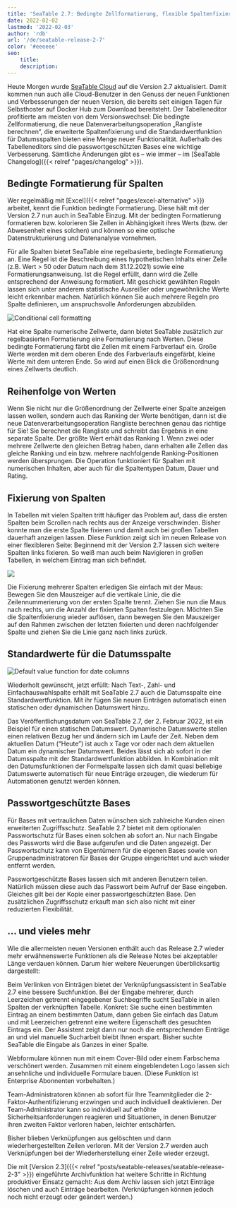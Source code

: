 ```yaml
---
title: 'SeaTable 2.7: Bedingte Zellformatierung, flexible Spaltenfixierung und praktischer Datumsstandardwert - SeaTable'
date: 2022-02-02
lastmod: '2022-02-03'
author: 'rdb'
url: '/de/seatable-release-2-7'
color: '#eeeeee'
seo:
    title:
    description:
---
```


Heute Morgen wurde [SeaTable Cloud](https://cloud.seatable.io) auf die Version 2.7 aktualisiert. Damit kommen nun auch alle Cloud-Benutzer in den Genuss der neuen Funktionen und Verbesserungen der neuen Version, die bereits seit einigen Tagen für Selbsthoster auf Docker Hub zum Download bereitsteht. Der Tabelleneditor profitierte am meisten von dem Versionswechsel: Die bedingte Zellformatierung, die neue Datenverarbeitungsoperation „Rangliste berechnen“, die erweiterte Spaltenfixierung und die Standardwertfunktion für Datumsspalten bieten eine Menge neuer Funktionalität. Außerhalb des Tabelleneditors sind die passwortgeschützten Bases eine wichtige Verbesserung. Sämtliche Änderungen gibt es – wie immer – im [SeaTable Changelog]({{< relref "pages/changelog" >}}).

## Bedingte Formatierung für Spalten

Wer regelmäßig mit [Excel]({{< relref "pages/excel-alternative" >}}) arbeitet, kennt die Funktion bedingte Formatierung. Diese hält mit der Version 2.7 nun auch in SeaTable Einzug. Mit der bedingten Formatierung formatieren bzw. kolorieren Sie Zellen in Abhängigkeit ihres Werts (bzw. der Abwesenheit eines solchen) und können so eine optische Datenstrukturierung und Datenanalyse vornehmen.

Für alle Spalten bietet SeaTable eine regelbasierte, bedingte Formatierung an. Eine Regel ist die Beschreibung eines hypothetischen Inhalts einer Zelle (z.B. Wert > 50 oder Datum nach dem 31.12.2021) sowie eine Formatierungsanweisung. Ist die Regel erfüllt, dann wird die Zelle entsprechend der Anweisung formatiert. Mit geschickt gewählten Regeln lassen sich unter anderem statistische Ausreißer oder ungewöhnliche Werte leicht erkennbar machen. Natürlich können Sie auch mehrere Regeln pro Spalte definieren, um anspruchsvolle Anforderungen abzubilden.

![Conditional cell formatting](Conditional_cell_formatting2.png)

Hat eine Spalte numerische Zellwerte, dann bietet SeaTable zusätzlich zur regelbasierten Formatierung eine Formatierung nach Werten. Diese bedingte Formatierung färbt die Zellen mit einem Farbverlauf ein. Große Werte werden mit dem oberen Ende des Farbverlaufs eingefärbt, kleine Werte mit dem unteren Ende. So wird auf einen Blick die Größenordnung eines Zellwerts deutlich.

## Reihenfolge von Werten

Wenn Sie nicht nur die Größenordnung der Zellwerte einer Spalte anzeigen lassen wollen, sondern auch das Ranking der Werte benötigen, dann ist die neue Datenverarbeitungsoperation Rangliste berechnen genau das richtige für Sie! Sie berechnet die Rangliste und schreibt das Ergebnis in eine separate Spalte. Der größte Wert erhält das Ranking 1. Wenn zwei oder mehrere Zellwerte den gleichen Betrag haben, dann erhalten alle Zellen das gleiche Ranking und ein bzw. mehrere nachfolgende Ranking-Positionen werden übersprungen. Die Operation funktioniert für Spalten mit numerischen Inhalten, aber auch für die Spaltentypen Datum, Dauer und Rating.

## Fixierung von Spalten

In Tabellen mit vielen Spalten tritt häufiger das Problem auf, dass die ersten Spalten beim Scrollen nach rechts aus der Anzeige verschwinden. Bisher konnte man die erste Spalte fixieren und damit auch bei großen Tabellen dauerhaft anzeigen lassen. Diese Funktion zeigt sich im neuen Release von einer flexibleren Seite: Beginnend mit der Version 2.7 lassen sich weitere Spalten links fixieren. So weiß man auch beim Navigieren in großen Tabellen, in welchem Eintrag man sich befindet.

![](Freeze-columns.png)

Die Fixierung mehrerer Spalten erledigen Sie einfach mit der Maus: Bewegen Sie den Mauszeiger auf die vertikale Linie, die die Zeilennummerierung von der ersten Spalte trennt. Ziehen Sie nun die Maus nach rechts, um die Anzahl der fixierten Spalten festzulegen. Möchten Sie die Spaltenfixierung wieder auflösen, dann bewegen Sie den Mauszeiger auf den Rahmen zwischen der letzten fixierten und deren nachfolgender Spalte und ziehen Sie die Linie ganz nach links zurück.

## Standardwerte für die Datumsspalte

![Default value function for date columns](Default_value_date_column.png)

Wiederholt gewünscht, jetzt erfüllt: Nach Text-, Zahl- und Einfachauswahlspalte erhält mit SeaTable 2.7 auch die Datumsspalte eine Standardwertfunktion. Mit ihr fügen Sie neuen Einträgen automatisch einen statischen oder dynamischen Datumswert hinzu.

Das Veröffentlichungsdatum von SeaTable 2.7, der 2. Februar 2022, ist ein Beispiel für einen statischen Datumswert. Dynamische Datumswerte stellen einen relativen Bezug her und ändern sich im Laufe der Zeit. Neben dem aktuellen Datum (“Heute”) ist auch x Tage vor oder nach dem aktuellen Datum ein dynamischer Datumswert. Beides lässt sich ab sofort in der Datumsspalte mit der Standardwertfunktion abbilden. In Kombination mit den Datumsfunktionen der Formelspalte lassen sich damit quasi beliebige Datumswerte automatisch für neue Einträge erzeugen, die wiederum für Automationen genutzt werden können.

## Passwortgeschützte Bases

Für Bases mit vertraulichen Daten wünschen sich zahlreiche Kunden einen erweiterten Zugriffsschutz. SeaTable 2.7 bietet mit dem optionalen Passwortschutz für Bases einen solchen ab sofort an. Nur nach Eingabe des Passworts wird die Base aufgerufen und die Daten angezeigt. Der Passwortschutz kann von Eigentümern für die eigenen Bases sowie von Gruppenadministratoren für Bases der Gruppe eingerichtet und auch wieder entfernt werden.

Passwortgeschützte Bases lassen sich mit anderen Benutzern teilen. Natürlich müssen diese auch das Passwort beim Aufruf der Base eingeben. Gleiches gilt bei der Kopie einer passwortgeschützten Base. Den zusätzlichen Zugriffsschutz erkauft man sich also nicht mit einer reduzierten Flexibilität.

## … und vieles mehr

Wie die allermeisten neuen Versionen enthält auch das Release 2.7 wieder mehr erwähnenswerte Funktionen als die Release Notes bei akzeptabler Länge verdauen können. Darum hier weitere Neuerungen überblicksartig dargestellt:

Beim Verlinken von Einträgen bietet der Verknüpfungsassistent in SeaTable 2.7 eine bessere Suchfunktion. Bei der Eingabe mehrerer, durch Leerzeichen getrennt eingegebener Suchbegriffe sucht SeaTable in allen Spalten der verknüpften Tabelle. Konkret: Sie suche einen bestimmten Eintrag an einem bestimmten Datum, dann geben Sie einfach das Datum und mit Leerzeichen getrennt eine weitere Eigenschaft des gesuchten Eintrags ein. Der Assistent zeigt dann nur noch die entsprechenden Einträge an und viel manuelle Sucharbeit bleibt Ihnen erspart. Bisher suchte SeaTable die Eingabe als Ganzes in einer Spalte.

Webformulare können nun mit einem Cover-Bild oder einem Farbschema verschönert werden. Zusammen mit einem eingeblendeten Logo lassen sich ansehnliche und individuelle Formulare bauen. (Diese Funktion ist Enterprise Abonnenten vorbehalten.)

Team-Administratoren können ab sofort für Ihre Teammitglieder die 2-Faktor-Authentifizierung erzwingen und auch individuell deaktivieren. Der Team-Administrator kann so individuell auf erhöhte Sicherheitsanforderungen reagieren und Situationen, in denen Benutzer ihren zweiten Faktor verloren haben, leichter entschärfen.

Bisher blieben Verknüpfungen aus gelöschten und dann wiederhergestellten Zeilen verloren. Mit der Version 2.7 werden auch Verknüpfungen bei der Wiederherstellung einer Zeile wieder erzeugt.

Die mit [Version 2.3]({{< relref "posts/seatable-releases/seatable-release-2-3" >}}) eingeführte Archivfunktion hat weitere Schritte in Richtung produktiver Einsatz gemacht: Aus dem Archiv lassen sich jetzt Einträge löschen und auch Einträge bearbeiten. (Verknüpfungen können jedoch noch nicht erzeugt oder geändert werden.)
